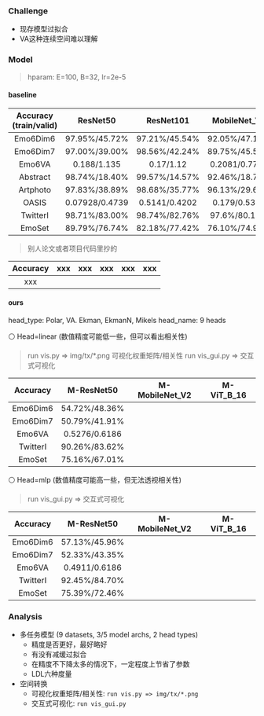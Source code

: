 ### Challenge

- 现存模型过拟合
- VA这种连续空间难以理解


### Model

> hparam: E=100, B=32, lr=2e-5

#### baseline

| Accuracy (train/valid) | ResNet50 | ResNet101 | MobileNet_V2 | ViT_B_16 | ViT_B_32 |
| :-: | :-: | :-: | :-: | :-: | :-: |
| Emo6Dim6 | 97.95%/45.72%  | 97.21%/45.54% | 92.05%/47.17% | 98.26%/49.93%  | 98.26%/44.80%  |
| Emo6Dim7 | 97.00%/39.00%  | 98.56%/42.24% | 89.75%/45.56% | 99.61%43.80%   | 98.04%/40.42%  |
| Emo6VA   | 0.188/1.135    | 0.17/1.12     | 0.2081/0.7786 | 0.03781/0.6638 | 0.04957/0.7252 |
| Abstract | 98.74%/18.40%  | 99.57%/14.57% | 92.46%/18.71% | 98.78%/15.00%  | 99.73%/19.04%  |
| Artphoto | 97.83%/38.89%  | 98.68%/35.77% | 96.13%/29.65% | 99.34%/38.26%  | 97.52%/28.55%  |
| OASIS    | 0.07928/0.4739 | 0.5141/0.4202 | 0.179/0.5316  | 0.02315/0.4182 | 0.07642/0.6762 |
| TwitterI | 98.71%/83.00%  | 98.74%/82.76% | 97.6%/80.16%  | 98.58%/82.55%  | 99.16%/79.06%  |
| EmoSet   | 89.79%/76.74%  | 82.18%/77.42% | 76.10%/74.93% | 92.06%/78.20%  | 83.55%/74.64%  |

> 别人论文或者项目代码里抄的

| Accuracy | xxx | xxx | xxx | xxx | xxx |
| :-: | :-: | :-: | :-: | :-: | :-: |
| xxx |  |  |  |  |  |  |

#### ours

head_type: Polar, VA. Ekman, EkmanN, Mikels
head_name: 9 heads

⚪ Head=linear (数值精度可能低一些，但可以看出相关性)

> run vis.py => img/tx/*.png 可视化权重矩阵/相关性
> run vis_gui.py => 交互式可视化

| Accuracy | M-ResNet50 | M-MobileNet_V2 | M-ViT_B_16 |
| :-: | :-: | :-: | :-: |
| Emo6Dim6 | 54.72%/48.36% |  |  |
| Emo6Dim7 | 50.79%/41.91% |  |  |
| Emo6VA   | 0.5276/0.6186 |  |  |
| TwitterI | 90.26%/83.62% |  |  |
| EmoSet   | 75.16%/67.01% |  |  |

⚪ Head=mlp (数值精度可能高一些，但无法透视相关性)

> run vis_gui.py => 交互式可视化

| Accuracy | M-ResNet50 | M-MobileNet_V2 | M-ViT_B_16 |
| :-: | :-: | :-: | :-: |
| Emo6Dim6 | 57.13%/45.96% |  |  |
| Emo6Dim7 | 52.33%/43.35% |  |  |
| Emo6VA   | 0.4911/0.6186 |  |  |
| TwitterI | 92.45%/84.70% |  |  |
| EmoSet   | 75.39%/72.46% |  |  |


### Analysis

- 多任务模型 (9 datasets, 3/5 model archs, 2 head types)
  - 精度是否更好，最好略好
  - 有没有减缓过拟合
  - 在精度不下降太多的情况下，一定程度上节省了参数
  - LDL六种度量
- 空间转换
  - 可视化权重矩阵/相关性: `run vis.py => img/tx/*.png`
  - 交互式可视化: `run vis_gui.py`
